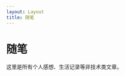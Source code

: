 ```yaml
---
layout: Layout
title: 随笔
---
```


# 随笔

这里是所有个人感想、生活记录等非技术类文章。

<BlogPosts :pages="$site.pages" :filter="page => page.path.startsWith('/essays/')" />
